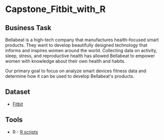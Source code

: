 # Capstone_Fitbit_with_R
## Business Task
Bellabeat is a high-tech company that manufactures health-focused smart products. They want to develop beautifully designed technology that informs and inspires women around the world. Collecting data on activity, sleep, stress, and reproductive health has allowed Bellabeat to empower women with knowledge about their own health and habits.

Our primary goal to focus on analyze smart devices fitness data and determine how it can be used to develop Bellabeat's products.

## Dataset 
* [Fitbit](https://www.kaggle.com/datasets/arashnic/fitbit)
  
## Tools
* R - [R scripts](https://www.kaggle.com/code/moayedalmallah/capstone-bellabeat-fitbit-with-r)
